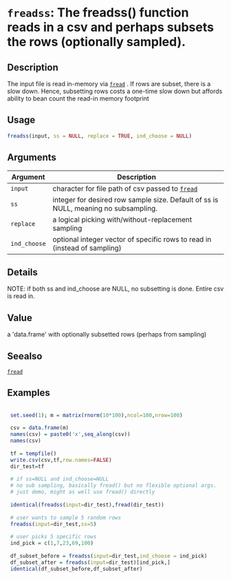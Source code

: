 # `freadss`: The freadss() function reads in a csv and perhaps subsets the rows (optionally sampled).

## Description


 The input file is read in-memory via [`fread`](fread.html) .
 If rows are subset, there is a slow down. Hence, subsetting rows costs a one-time slow down
 but affords ability to bean count the read-in memory footprint


## Usage

```r
freadss(input, ss = NULL, replace = TRUE, ind_choose = NULL)
```


## Arguments

Argument      |Description
------------- |----------------
```input```     |     character for file path of csv passed to [`fread`](fread.html)
```ss```     |     integer for desired row sample size. Default of ss is NULL, meaning no subsampling.
```replace```     |     a logical picking with/without-replacement sampling
```ind_choose```     |     optional integer vector of specific rows to read in (instead of sampling)

## Details


 NOTE: if both ss and ind_choose are NULL, no subsetting is done. Entire csv is read in.


## Value


 a 'data.frame' with optionally subsetted rows (perhaps from sampling)


## Seealso


 [`fread`](fread.html) 


## Examples

```r 
 
 set.seed(1); m = matrix(rnorm(10*100),ncol=100,nrow=100)
 
 csv = data.frame(m)
 names(csv) = paste0('x',seq_along(csv))
 names(csv)
 
 tf = tempfile()
 write.csv(csv,tf,row.names=FALSE)
 dir_test=tf
 
 # if ss=NULL and ind_choose=NULL
 # no sub sampling, basically fread() but no flexible optional args.
 # just demo, might as well use fread() directly
 
 identical(freadss(input=dir_test),fread(dir_test))
 
 # user wants to sample 5 random rows
 freadss(input=dir_test,ss=5)
 
 # user picks 5 specific rows
 ind_pick = c(1,7,23,69,100)
 
 df_subset_before = freadss(input=dir_test,ind_choose = ind_pick)
 df_subset_after = freadss(input=dir_test)[ind_pick,]
 identical(df_subset_before,df_subset_after)
 
 ``` 

